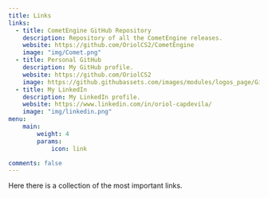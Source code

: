 ```yaml
---
title: Links
links:
  - title: CometEngine GitHub Repository
    description: Repository of all the CometEngine releases.
    website: https://github.com/OriolCS2/CometEngine
    image: "img/Comet.png"
  - title: Personal GitHub
    description: My GitHub profile.
    website: https://github.com/OriolCS2
    image: https://github.githubassets.com/images/modules/logos_page/GitHub-Mark.png
  - title: My LinkedIn
    description: My LinkedIn profile.
    website: https://www.linkedin.com/in/oriol-capdevila/
    image: "img/linkedin.png"
menu:
    main: 
        weight: 4
        params:
            icon: link

comments: false
---
```

Here there is a collection of the most important links.
